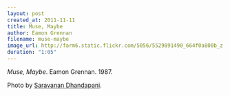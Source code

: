 ```yaml
---
layout: post
created_at: 2011-11-11
title: Muse, Maybe
author: Eamon Grennan
filename: muse-maybe
image_url: http://farm6.static.flickr.com/5056/5529891490_664f0a800b_z.jpg
duration: "1:05"
---
```


_Muse, Maybe_.  Eamon Grennan.  1987.

Photo by [Saravanan Dhandapani](http://www.flickr.com/photos/dsaravanane/5529891490/).


